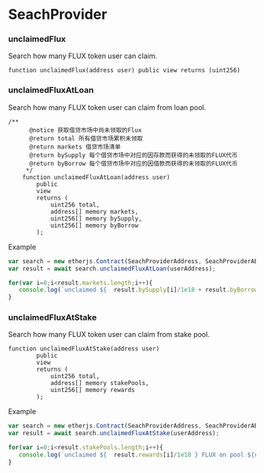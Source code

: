 # SeachProvider

### unclaimedFlux

Search  how many FLUX token user can  claim.

```solidity
function unclaimedFlux(address user) public view returns (uint256)
```

### unclaimedFluxAtLoan

Search  how many FLUX token user can  claim from loan pool.

```solidity
/**
      @notice 获取借贷市场中尚未领取的Flux
      @return total 所有借贷市场累积未领取
      @return markets 借贷市场清单
      @return bySupply 每个借贷市场中对应的因存款而获得的未领取的FLUX代币
      @return byBorrow 每个借贷市场中对应的因借款而获得的未领取的FLUX代币
     */
    function unclaimedFluxAtLoan(address user)
        public
        view
        returns (
            uint256 total,
            address[] memory markets,
            uint256[] memory bySupply,
            uint256[] memory byBorrow
        );
```

Example

```javascript
var search = new etherjs.Contract(SeachProviderAddress, SeachProviderABI)
var result = await search.unclaimedFluxAtLoan(userAddress);

for(var i=0;i<result.markets.length;i++){
   console.log(`unclaimed ${  result.bySupply[i]/1e18 + result.byBorrow[i]/1e18 +  } FLUX on pool ${result.markets[i]}`);   
}

```



### unclaimedFluxAtStake

Search  how many FLUX token user can  claim from stake pool.

```solidity
function unclaimedFluxAtStake(address user)
        public
        view
        returns (
            uint256 total,
            address[] memory stakePools,
            uint256[] memory rewards
        );
```

Example

```javascript
var search = new etherjs.Contract(SeachProviderAddress, SeachProviderABI)
var result = await search.unclaimedFluxAtStake(userAddress);

for(var i=0;i<result.stakePools.length;i++){
   console.log(`unclaimed ${  result.rewards[i]/1e18 } FLUX on pool ${result.stakePools[i]}`);   
}

```
